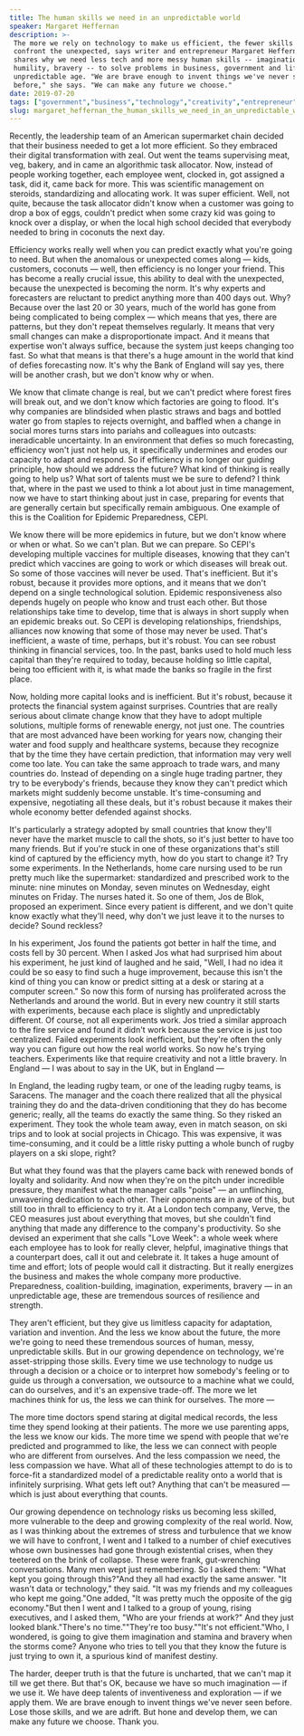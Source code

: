 ```yaml
---
title: The human skills we need in an unpredictable world
speaker: Margaret Heffernan
description: >-
 The more we rely on technology to make us efficient, the fewer skills we have to
 confront the unexpected, says writer and entrepreneur Margaret Heffernan. She
 shares why we need less tech and more messy human skills -- imagination,
 humility, bravery -- to solve problems in business, government and life in an
 unpredictable age. "We are brave enough to invent things we've never seen
 before," she says. "We can make any future we choose."
date: 2019-07-20
tags: ["government","business","technology","creativity","entrepreneur","future","work","ai","algorithm","innovation","social-change","humanity","leadership","society"]
slug: margaret_heffernan_the_human_skills_we_need_in_an_unpredictable_world
---
```


Recently, the leadership team of an American supermarket chain decided that their business
needed to get a lot more efficient. So they embraced their digital transformation with
zeal. Out went the teams supervising meat, veg, bakery, and in came an algorithmic task
allocator. Now, instead of people working together, each employee went, clocked in, got
assigned a task, did it, came back for more. This was scientific management on steroids,
standardizing and allocating work. It was super efficient. Well, not quite, because the
task allocator didn't know when a customer was going to drop a box of eggs, couldn't
predict when some crazy kid was going to knock over a display, or when the local high
school decided that everybody needed to bring in coconuts the next day.

Efficiency works really well when you can predict exactly what you're going to need. But
when the anomalous or unexpected comes along — kids, customers, coconuts — well, then
efficiency is no longer your friend. This has become a really crucial issue, this ability
to deal with the unexpected, because the unexpected is becoming the norm. It's why experts
and forecasters are reluctant to predict anything more than 400 days out. Why? Because
over the last 20 or 30 years, much of the world has gone from being complicated to being
complex — which means that yes, there are patterns, but they don't repeat themselves
regularly. It means that very small changes can make a disproportionate impact. And it
means that expertise won't always suffice, because the system just keeps changing too
fast. So what that means is that there's a huge amount in the world that kind of defies
forecasting now. It's why the Bank of England will say yes, there will be another crash,
but we don't know why or when.

We know that climate change is real, but we can't predict where forest fires will break
out, and we don't know which factories are going to flood. It's why companies are
blindsided when plastic straws and bags and bottled water go from staples to rejects
overnight, and baffled when a change in social mores turns stars into pariahs and
colleagues into outcasts: ineradicable uncertainty. In an environment that defies so much
forecasting, efficiency won't just not help us, it specifically undermines and erodes our
capacity to adapt and respond. So if efficiency is no longer our guiding principle, how
should we address the future? What kind of thinking is really going to help us? What sort
of talents must we be sure to defend? I think that, where in the past we used to think a
lot about just in time management, now we have to start thinking about just in case,
preparing for events that are generally certain but specifically remain ambiguous. One
example of this is the Coalition for Epidemic Preparedness, CEPI.

We know there will be more epidemics in future, but we don't know where or when or what.
So we can't plan. But we can prepare. So CEPI's developing multiple vaccines for multiple
diseases, knowing that they can't predict which vaccines are going to work or which
diseases will break out. So some of those vaccines will never be used. That's inefficient.
But it's robust, because it provides more options, and it means that we don't depend on a
single technological solution. Epidemic responsiveness also depends hugely on people who
know and trust each other. But those relationships take time to develop, time that is
always in short supply when an epidemic breaks out. So CEPI is developing relationships,
friendships, alliances now knowing that some of those may never be used. That's
inefficient, a waste of time, perhaps, but it's robust. You can see robust thinking in
financial services, too. In the past, banks used to hold much less capital than they're
required to today, because holding so little capital, being too efficient with it, is what
made the banks so fragile in the first place.

Now, holding more capital looks and is inefficient. But it's robust, because it protects
the financial system against surprises. Countries that are really serious about climate
change know that they have to adopt multiple solutions, multiple forms of renewable
energy, not just one. The countries that are most advanced have been working for years
now, changing their water and food supply and healthcare systems, because they recognize
that by the time they have certain prediction, that information may very well come too
late. You can take the same approach to trade wars, and many countries do. Instead of
depending on a single huge trading partner, they try to be everybody's friends, because
they know they can't predict which markets might suddenly become unstable. It's
time-consuming and expensive, negotiating all these deals, but it's robust because it
makes their whole economy better defended against shocks.

It's particularly a strategy adopted by small countries that know they'll never have the
market muscle to call the shots, so it's just better to have too many friends. But if
you're stuck in one of these organizations that's still kind of captured by the efficiency
myth, how do you start to change it? Try some experiments. In the Netherlands, home care
nursing used to be run pretty much like the supermarket: standardized and prescribed work
to the minute: nine minutes on Monday, seven minutes on Wednesday, eight minutes on
Friday. The nurses hated it. So one of them, Jos de Blok, proposed an experiment. Since
every patient is different, and we don't quite know exactly what they'll need, why don't
we just leave it to the nurses to decide? Sound reckless?

In his experiment, Jos found the patients got better in half the time, and costs fell by
30 percent. When I asked Jos what had surprised him about his experiment, he just kind of
laughed and he said, "Well, I had no idea it could be so easy to find such a huge
improvement, because this isn't the kind of thing you can know or predict sitting at a
desk or staring at a computer screen." So now this form of nursing has proliferated across
the Netherlands and around the world. But in every new country it still starts with
experiments, because each place is slightly and unpredictably different. Of course, not all
experiments work. Jos tried a similar approach to the fire service and found it didn't
work because the service is just too centralized. Failed experiments look inefficient, but
they're often the only way you can figure out how the real world works. So now he's trying
teachers. Experiments like that require creativity and not a little bravery. In England — I
was about to say in the UK, but in England —

In England, the leading rugby team, or one of the leading rugby teams, is Saracens. The
manager and the coach there realized that all the physical training they do and the
data-driven conditioning that they do has become generic; really, all the teams do exactly
the same thing. So they risked an experiment. They took the whole team away, even in match
season, on ski trips and to look at social projects in Chicago. This was expensive, it was
time-consuming, and it could be a little risky putting a whole bunch of rugby players on a
ski slope, right?

But what they found was that the players came back with renewed bonds of loyalty and
solidarity. And now when they're on the pitch under incredible pressure, they manifest
what the manager calls "poise" — an unflinching, unwavering dedication to each other.
Their opponents are in awe of this, but still too in thrall to efficiency to try it. At a
London tech company, Verve, the CEO measures just about everything that moves, but she
couldn't find anything that made any difference to the company's productivity. So she
devised an experiment that she calls "Love Week": a whole week where each employee has to
look for really clever, helpful, imaginative things that a counterpart does, call it out
and celebrate it. It takes a huge amount of time and effort; lots of people would call it
distracting. But it really energizes the business and makes the whole company more
productive. Preparedness, coalition-building, imagination, experiments, bravery — in an
unpredictable age, these are tremendous sources of resilience and strength.

They aren't efficient, but they give us limitless capacity for adaptation, variation and
invention. And the less we know about the future, the more we're going to need these
tremendous sources of human, messy, unpredictable skills. But in our growing dependence on
technology, we're asset-stripping those skills. Every time we use technology to nudge us
through a decision or a choice or to interpret how somebody's feeling or to guide us
through a conversation, we outsource to a machine what we could, can do ourselves, and
it's an expensive trade-off. The more we let machines think for us, the less we can think
for ourselves. The more —

The more time doctors spend staring at digital medical records, the less time they spend
looking at their patients. The more we use parenting apps, the less we know our kids. The
more time we spend with people that we're predicted and programmed to like, the less we
can connect with people who are different from ourselves. And the less compassion we need,
the less compassion we have. What all of these technologies attempt to do is to force-fit a
standardized model of a predictable reality onto a world that is infinitely surprising.
What gets left out? Anything that can't be measured — which is just about everything that
counts.

Our growing dependence on technology risks us becoming less skilled, more vulnerable to
the deep and growing complexity of the real world. Now, as I was thinking about the
extremes of stress and turbulence that we know we will have to confront, I went and I
talked to a number of chief executives whose own businesses had gone through existential
crises, when they teetered on the brink of collapse. These were frank, gut-wrenching
conversations. Many men wept just remembering. So I asked them: "What kept you going
through this?"And they all had exactly the same answer. "It wasn't data or technology,"
they said. "It was my friends and my colleagues who kept me going."One added, "It was
pretty much the opposite of the gig economy."But then I went and I talked to a group of
young, rising executives, and I asked them, "Who are your friends at work?" And they just
looked blank."There's no time.""They're too busy.""It's not efficient."Who, I wondered, is
going to give them imagination and stamina and bravery when the storms come? Anyone who
tries to tell you that they know the future is just trying to own it, a spurious kind of
manifest destiny.

The harder, deeper truth is that the future is uncharted, that we can't map it till we get
there. But that's OK, because we have so much imagination — if we use it. We have deep
talents of inventiveness and exploration — if we apply them. We are brave enough to invent
things we've never seen before. Lose those skills, and we are adrift. But hone and develop
them, we can make any future we choose. Thank you.

<!--
ad_duration=3.33
comment_count=56
event="TEDSummit 2019"
external_start_time=0
has_talk_citation=0
intro_duration=11.82
is_subtitle_required="False"
is_talk_featured="True"
language="en"
language_swap="False"
native_language="en"
number_of_related_talks=6
number_of_speakers=1
number_of_subtitled_videos=20
number_of_tags=14
number_of_talk_download_languages=20
number_of_talk_more_resources=1
number_of_talk_recommendations=0
number_of_talks_take_actions=0
post_ad_duration=0.83
published_timestamp="2019-08-01 14:58:28"
recording_date="2019-07-20"
speaker_description="Writer, entrepreneur"
speaker_is_published=1
speaker_name="Margaret Heffernan"
talk_name="The human skills we need in an unpredictable world"
talks_tags=["government","business","technology","creativity","entrepreneur","future","work","ai","algorithm","innovation","social-change","humanity","leadership","society"]
talks_take_action=[]
url_audio="https://download.ted.com/talks/MargaretHeffernan_2019T.mp3?apikey=acme-roadrunner"
url_photo_speaker="https://pe.tedcdn.com/images/ted/c9d1e1e21bac3abf58d587ee1d86ed644457c43b_254x191.jpg"
url_photo_talk="https://s3.amazonaws.com/talkstar-photos/uploads/66cdfffe-57f6-424c-8e5d-9916bd366058/MargaretHeffernan_2019T-embed.jpg"
url_webpage="https://www.ted.com/talks/margaret_heffernan_the_human_skills_we_need_in_an_unpredictable_world"
video_type_name="TED Stage Talk"
-->